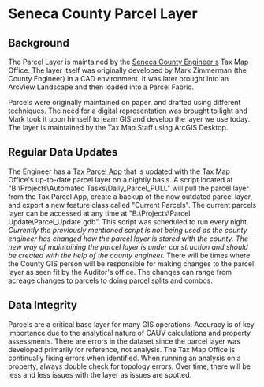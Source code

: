 # Seneca County Parcel Layer

## Background
The Parcel Layer is maintained by the [Seneca County Engineer's](https://sencoeng.com/) Tax Map Office.
The layer itself was originally developed by Mark Zimmerman (the County
Engineer) in a CAD environment. It was later brought into an ArcView Landscape
and then loaded into a Parcel Fabric.

Parcels were originally maintained on paper, and drafted using different
techniques. The need for a digital representation was brought to
light and Mark took it upon himself to learn GIS and develop the layer we use
today. The layer is maintained by the Tax Map Staff using ArcGIS Desktop.


## Regular Data Updates
The Engineer has a [Tax Parcel App](http://sencoeng-oh.maps.arcgis.com/apps/webappviewer/index.html?id=5bef53ea29e147c9a1f250994fd75f2d)
that is updated with the Tax Map Office's up-to-date parcel layer on a nightly
basis. A script located at "B:\\Projects\\Automated Tasks\\Daily_Parcel_PULL" will
pull the parcel layer from the Tax Parcel App, create a backup of the now
outdated parcel layer, and export a new feature class called "Current Parcels".
The current parcels layer can be accessed at any time at "B:\\Projects\\Parcel
Update\\Parcel_Update.gdb". This script was scheduled to run every night. *Currently
the previously mentioned script is not being used as the county engineer has
changed how the parcel layer is stored with the county. The new way of maintaining
the parcel layer is under construction and should be created with the help of the county
engineer.* There will be times where the County GIS person will be responsible for making 
changes to the parcel layer as seen fit by the Auditor's office. The changes can range from 
acreage changes to parcels to doing parcel splits and combos.

## Data Integrity
Parcels are a critical base layer for many GIS operations. Accuracy is of key
importance due to the analytical nature of CAUV calculations and property
assessments. There are errors in the dataset since the parcel layer was
developed primarily for reference, not analysis. The Tax Map Office is
continually fixing errors when identified. When running an analysis on a
property, always double check for topology errors. Over time, there will be less
and less issues with the layer as issues are spotted.
